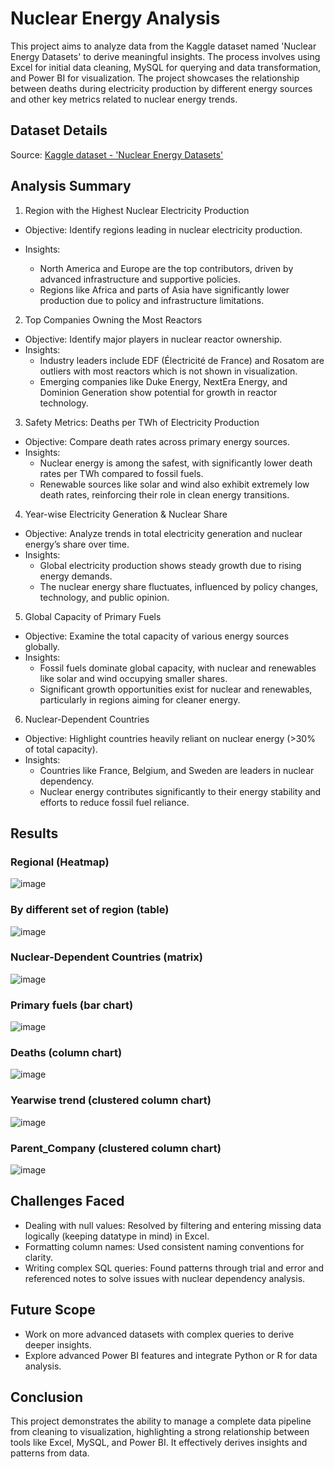 # Nuclear Energy Analysis
This project aims to analyze data from the Kaggle dataset named 'Nuclear Energy Datasets' to derive meaningful insights. The process involves using Excel for initial data cleaning, MySQL for querying and data transformation, and Power BI for visualization. The project showcases the relationship between deaths during electricity production by different energy sources and other key metrics related to nuclear energy trends.

## Dataset Details
Source: [Kaggle dataset - 'Nuclear Energy Datasets'](https://www.kaggle.com/datasets/alistairking/nuclear-energy-datasets)


## Analysis Summary
1) Region with the Highest Nuclear Electricity Production
- Objective: Identify regions leading in nuclear electricity production.
  
- Insights:
   - North America and Europe are the top contributors, driven by advanced infrastructure and supportive policies.
   - Regions like Africa and parts of Asia have significantly lower production due to policy and infrastructure limitations.
     
2) Top Companies Owning the Most Reactors
- Objective: Identify major players in nuclear reactor ownership.
- Insights:
  - Industry leaders include EDF (Électricité de France) and Rosatom are outliers with most reactors which is not shown in visualization.
  - Emerging companies like Duke Energy, NextEra Energy, and Dominion Generation show potential for growth in reactor technology.
    
3) Safety Metrics: Deaths per TWh of Electricity Production
- Objective: Compare death rates across primary energy sources.
- Insights:
  - Nuclear energy is among the safest, with significantly lower death rates per TWh compared to fossil fuels.
  - Renewable sources like solar and wind also exhibit extremely low death rates, reinforcing their role in clean energy transitions.
    
4) Year-wise Electricity Generation & Nuclear Share
- Objective: Analyze trends in total electricity generation and nuclear energy’s share over time.
- Insights:
  - Global electricity production shows steady growth due to rising energy demands.
  - The nuclear energy share fluctuates, influenced by policy changes, technology, and public opinion.
    
5) Global Capacity of Primary Fuels
- Objective: Examine the total capacity of various energy sources globally.
- Insights:
  - Fossil fuels dominate global capacity, with nuclear and renewables like solar and wind occupying smaller shares.
  - Significant growth opportunities exist for nuclear and renewables, particularly in regions aiming for cleaner energy.
    
6) Nuclear-Dependent Countries
- Objective: Highlight countries heavily reliant on nuclear energy (>30% of total capacity).
- Insights:
  - Countries like France, Belgium, and Sweden are leaders in nuclear dependency.
  - Nuclear energy contributes significantly to their energy stability and efforts to reduce fossil fuel reliance.

## Results
### Regional (Heatmap)
 ![image](https://github.com/user-attachments/assets/94e0f0ea-55d3-458c-817c-f8fa35826d32)

### By different set of region (table)
 ![image](https://github.com/user-attachments/assets/a7f8d2df-c1d5-45b7-9aea-396c4664efee)

### Nuclear-Dependent Countries (matrix)
 ![image](https://github.com/user-attachments/assets/4ecd1d61-5319-4af2-8d88-e52e87420e37)

### Primary fuels (bar chart)
 ![image](https://github.com/user-attachments/assets/a39a78d9-0376-49c7-9c3a-2d17dfa7e8de)

### Deaths (column chart)
 ![image](https://github.com/user-attachments/assets/f8e0c38d-421c-4520-b914-9228c13295d4)

### Yearwise trend (clustered column chart)
 ![image](https://github.com/user-attachments/assets/46a60842-074c-433b-bc23-dda30c48e66e)

### Parent_Company (clustered column chart)
 ![image](https://github.com/user-attachments/assets/c79f1255-67c7-46af-b967-282c96bffb87)

## Challenges Faced
- Dealing with null values: Resolved by filtering and entering missing data logically (keeping datatype in mind) in Excel.
- Formatting column names: Used consistent naming conventions for clarity.
- Writing complex SQL queries: Found patterns through trial and error and referenced notes to solve issues with nuclear dependency analysis.

## Future Scope
- Work on more advanced datasets with complex queries to derive deeper insights.
- Explore advanced Power BI features and integrate Python or R for data analysis.
## Conclusion
This project demonstrates the ability to manage a complete data pipeline from cleaning to visualization, highlighting a strong relationship between tools like Excel, MySQL, and Power BI. It effectively derives insights and patterns from data.

